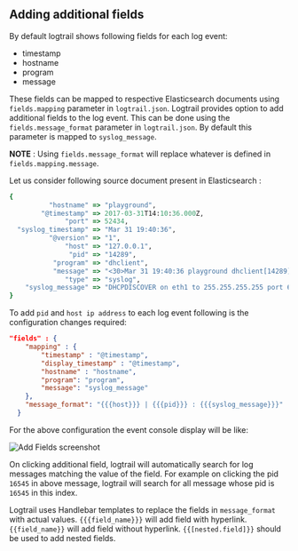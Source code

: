 ## Adding additional fields ##
By default logtrail shows following fields for each log event:

 - timestamp
 - hostname
 - program
 - message
 
These fields can be mapped to respective Elasticsearch documents using `fields.mapping` parameter in `logtrail.json`. Logtrail provides option to add additional fields to the log event. This can be done using the `fields.message_format` parameter in `logtrail.json`. By default this parameter is mapped to `syslog_message`. 

**NOTE** : Using `fields.message_format` will replace whatever is defined in `fields.mapping.message`.

Let us consider following source document present in Elasticsearch :
```ruby
{
          "hostname" => "playground",
        "@timestamp" => 2017-03-31T14:10:36.000Z,
              "port" => 52434,
  "syslog_timestamp" => "Mar 31 19:40:36",
          "@version" => "1",
              "host" => "127.0.0.1",
               "pid" => "14289",
           "program" => "dhclient",
           "message" => "<30>Mar 31 19:40:36 playground dhclient[14289]: DHCPDISCOVER on eth1 to 255.255.255.255 port 67 interval 7 (xid=0x3993f38)",
              "type" => "syslog",
    "syslog_message" => "DHCPDISCOVER on eth1 to 255.255.255.255 port 67 interval 7 (xid=0x3993f38)"
}
```

To add `pid` and `host ip address` to each log event following is the configuration changes required:

```json
"fields" : {
    "mapping" : {
        "timestamp" : "@timestamp",
        "display_timestamp" : "@timestamp",
        "hostname" : "hostname",
        "program": "program",
        "message": "syslog_message"
    },
    "message_format": "{{{host}}} | {{{pid}}} : {{{syslog_message}}}"
  }
```
For the above configuration the event console display will be like:

![Add Fields screenshot](https://raw.githubusercontent.com/sivasamyk/logtrail/master/docs/add_fields.png)

On clicking additional field, logtrail will automatically search for log messages matching the value of the field. For example on clicking the pid `16545` in above message, logtrail will search for all message whose pid is `16545` in this index.

Logtrail uses Handlebar templates to replace the fields in `message_format` with actual values. `{{{field_name}}}` will add field with hyperlink. `{{field_name}}` will add field without hyperlink. `{{[nested.field]}}` should be used to add nested fields.
